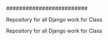 #########################


Repository for all Django work for Class

Repository for all Django work for Class

